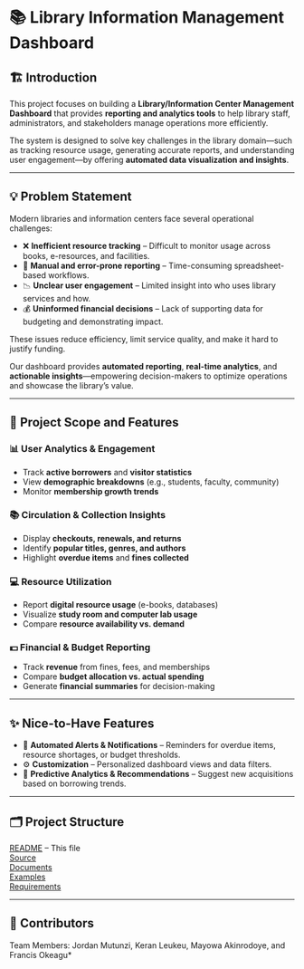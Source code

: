 # 📚 Library Information Management Dashboard

## 🏗️ Introduction 
This project focuses on building a **Library/Information Center Management Dashboard** that provides **reporting and analytics tools** to help library staff, administrators, and stakeholders manage operations more efficiently.  

The system is designed to solve key challenges in the library domain—such as tracking resource usage, generating accurate reports, and understanding user engagement—by offering **automated data visualization and insights**.

---

## 💡 Problem Statement  
Modern libraries and information centers face several operational challenges:  

- ❌ **Inefficient resource tracking** – Difficult to monitor usage across books, e-resources, and facilities.  
- 🧾 **Manual and error-prone reporting** – Time-consuming spreadsheet-based workflows.  
- 📉 **Unclear user engagement** – Limited insight into who uses library services and how.  
- 💰 **Uninformed financial decisions** – Lack of supporting data for budgeting and demonstrating impact.  

These issues reduce efficiency, limit service quality, and make it hard to justify funding.  

Our dashboard provides **automated reporting**, **real-time analytics**, and **actionable insights**—empowering decision-makers to optimize operations and showcase the library’s value.  

---

## 🎯 Project Scope and Features  

### 📊 User Analytics & Engagement  
- Track **active borrowers** and **visitor statistics**  
- View **demographic breakdowns** (e.g., students, faculty, community)  
- Monitor **membership growth trends**

### 📚 Circulation & Collection Insights  
- Display **checkouts, renewals, and returns**  
- Identify **popular titles, genres, and authors**  
- Highlight **overdue items** and **fines collected**

### 💻 Resource Utilization  
- Report **digital resource usage** (e-books, databases)  
- Visualize **study room and computer lab usage**  
- Compare **resource availability vs. demand**

### 💵 Financial & Budget Reporting  
- Track **revenue** from fines, fees, and memberships  
- Compare **budget allocation vs. actual spending**  
- Generate **financial summaries** for decision-making

---

## ✨ Nice-to-Have Features  
- 🔔 **Automated Alerts & Notifications** – Reminders for overdue items, resource shortages, or budget thresholds.  
- ⚙️ **Customization** – Personalized dashboard views and data filters.  
- 🤖 **Predictive Analytics & Recommendations** – Suggest new acquisitions based on borrowing trends.

---

## 🗂️ Project Structure
[README](README.md) – This file  
[Source](src)  
[Documents](docs)  
[Examples](examples)  
[Requirements](requirements.txt)  

---

## 👥 Contributors  
Team Members: Jordan Mutunzi, Keran Leukeu, Mayowa Akinrodoye, and Francis Okeagu*  
